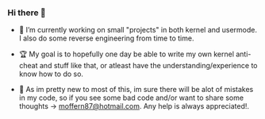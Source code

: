 ### Hi there 👋

* 🔭 I’m currently working on small "projects" in both kernel and usermode.
  I also do some reverse engineering from time to time.
  
* 🏆 My goal is to hopefully one day be able to write my own kernel anti-cheat and stuff
  like that, or atleast have the understanding/experience to know how to do so. 
  
* 📓 As im pretty new to most of this, im sure there will be alot of mistakes in my code,
  so if you see some bad code and/or want to share some thoughts -> moffern87@hotmail.com. 
  Any help is always appreciated!.

